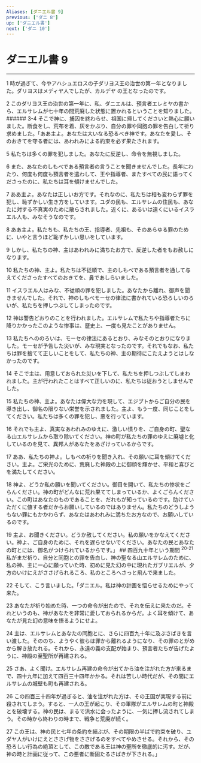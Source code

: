 ```yaml
---
Aliases: [ダニエル書 9]
previous: ['ダニ 8']
up: ['ダニエル書']
next: ['ダニ 10']
---
```

# ダニエル書 9

***




1 
時が過ぎて、今やアハシュエロスの子ダリヨス王の治世の第一年となりました。ダリヨスはメディヤ人でしたが、カルデヤ の王となったのです。 



2 
このダリヨス王の治世の第一年に、私、ダニエルは、預言者エレミヤの書から、エルサレムが七十年の間荒廃した状態に置かれるということを知りました。 ###### 3-4 そこで神に、捕囚を終わらせ、祖国に帰してくださいと熱心に願いました。断食をし、荒布を着、灰をかぶり、自分の罪や同胞の罪を告白して祈り求めました。「ああ主よ。あなたは大いなる恐るべき神です。あなたを愛し、そのおきてを守る者には、あわれみによる約束を必ず果たされます。 



5 
私たちは多くの罪を犯しました。あなたに反逆し、命令を無視しました。 



6 
また、あなたのしもべである預言者の言うことを聞きませんでした。長年にわたり、何度も何度も預言者を遣わして、王や指導者、またすべての民に語ってくださったのに、私たちは耳を傾けませんでした。 



7 
ああ主よ。あなたは正しいお方です。それなのに、私たちは相も変わらず罪を犯し、恥ずかしい生き方をしています。ユダの民も、エルサレムの住民も、あなたに対する不真実のために散らされました。近くに、あるいは遠くにいるイスラエル人も、みなそうなのです。 



8 
ああ主よ。私たちも、私たちの王、指導者、先祖も、そのあらゆる罪のために、いやと言うほど恥ずかしい思いをしています。 



9 
しかし、私たちの神、主はあわれみに満ちたお方で、反逆した者をもお赦しになります。 



10 
私たちの神、主よ。私たちは不従順で、主のしもべである預言者を通して与えてくださったすべてのおきてを、鼻であしらいました。 



11 
イスラエル人はみな、不従順の罪を犯しました。あなたから離れ、御声を聞きませんでした。それで、神のしもべモーセの律法に書かれている恐ろしいのろいが、私たちを押しつぶしてしまったのです。 



12 
神は警告どおりのことを行われました。エルサレムで私たちや指導者たちに降りかかったこのような惨事は、歴史上、一度も見たことがありません。 



13 
私たちへののろいは、モーセの律法にあるとおり、みなそのとおりになりました。モーセが予告した災いが、みな現実となったのです。それでもなお、私たちは罪を捨てて正しいことをして、私たちの神、主の期待にこたえようとはしなかったのです。 



14 
そこで主は、用意しておられた災いを下して、私たちを押しつぶしてしまわれました。主が行われたことはすべて正しいのに、私たちは従おうとしませんでした。 



15 
私たちの神、主よ。あなたは偉大な力を現して、エジプトからご自分の民を導き出し、御名の限りない栄誉を示されました。主よ、もう一度、同じことをしてください。私たちは多くの罪を犯し、悪を行っています。 



16 
それでも主よ、真実なあわれみのゆえに、激しい憤りを、ご自身の町、聖なる山エルサレムから取り除いてください。神の町が私たちの罪のゆえに廃墟と化しているのを見て、異邦人があなたをあざけっているからです。 



17 
ああ、私たちの神よ。しもべの祈りを聞き入れ、その願いに耳を傾けてください。主よ。ご栄光のために、荒廃した神殿の上に御顔を輝かせ、平和と喜びとを満たしてください。 



18 
神よ、どうか私の願いを聞いてください。御目を開いて、私たちの惨状をごらんください。神の町がどんなに荒れ果ててしまっているか、よくごらんください。この町はあなたのものであることを、だれもが知っているのです。助けていただくに値する者だからお願いしているのではありません。私たちのどうしようもない罪にもかかわらず、あなたはあわれみに満ちたお方なので、お願いしているのです。 



19 
主よ、お聞きください。どうか赦してください。私の願いをかなえてください。神よ、ご自身のために、それを遅らせないでください。あなたの民とあなたの町とには、御名がつけられているからです。」 ## 四百九十年という期間 <sup class="versenum">20-21</sup>私がまだ祈り、自分と同胞との罪を告白し、神の聖なる山エルサレムのために、私の神、主に一心に願っていた時、初めに見た幻の中に現れたガブリエルが、夕方のいけにえがささげられるころ、私のところへさっと飛んで来ました。 



22 
そして、こう言いました。「ダニエル。私は神の計画を悟らせるためにやって来た。 



23 
あなたが祈り始めた時、一つの命令が出たので、それを伝えに来たのだ。それというのも、神があなたを非常に愛しておられるからだ。よく耳を傾けて、あなたが見た幻の意味を悟るようにせよ。 



24 
主は、エルサレムとあなたの同胞とに、さらに四百九十年に及ぶさばきを言い渡した。そののち、ようやく彼らは罪から離れるようになり、その罪のとがめから解き放たれる。それから、永遠の義の支配が始まり、預言者たちが告げたように、神殿の至聖所が再建される。 



25 
さあ、よく聞け。エルサレム再建の命令が出てから油を注がれた方が来るまで、四十九年に加えて四百三十四年かかる。それは苦しい時代だが、その間にエルサレムの城壁も町も再建される。 



26 
この四百三十四年が過ぎると、油を注がれた方は、その王国が実現する前に殺されてしまう。すると、一人の王が起こり、その軍隊がエルサレムの町と神殿とを破壊する。神の民は、まるで洪水に会ったように、一気に押し流されてしまう。その時から終わりの時まで、戦争と荒廃が続く。 



27 
この王は、神の民と七年の条約を結ぶが、その期限の半ばで約束を破り、ユダヤ人がいけにえとささげ物をささげるのをすべてやめさせる。それから、その恐ろしい行為の絶頂として、この敵である王は神の聖所を徹底的に汚す。だが、神の時と計画に従って、この悪者に断固たるさばきが下される。」
